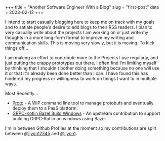 +++
title = "Another Software Engineer With a Blog"
slug = "first-post"
date = 2023-02-12
+++

I intend to start casually blogging here to keep me on track with my goals and to satiate people's desire to add blogs to their RSS readers. I plan to very casually write about the projects I am working on or just write my thoughts in a more long-form format to improve my writing and communication skills. This is moving very slowly, but it is moving. To kick things off...

I am making an effort to contribute more to the Projects I use regularly, and just putting the crappy prototypes out there. I often find I'm limiting myself by thinking that I shouldn't bother doing something because no one will use it or that it's already been done better than I can. I have found this has hindered my progress or willingness to work on things I want to in multiple ways. 

Most Recently...

* [Proto](github.com/jlyon1/proto) - A WIP command line tool to manage protobufs and eventually deploy them to a PaaS platform.
* [GRPC-Kotlin Bazel Build Windows](https://github.com/grpc/grpc-kotlin/pull/375) - An upstream contribution to support building GRPC-Kotlin on windows using Bazel.

I'm in between Github Profiles at the moment so my contributions are split between [@jlyon12345](https://github.com/jlyon12345) and [@jlyon1](https://github.com/jlyon1).